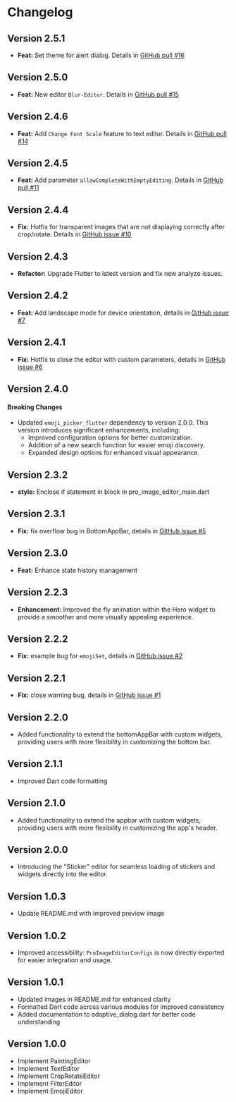 # Changelog

## Version 2.5.1
- **Feat:** Set theme for alert dialog. Details in [GitHub pull #16](https://github.com/hm21/pro_image_editor/pull/16)

## Version 2.5.0
- **Feat:** New editor `Blur-Editor`. Details in [GitHub pull #15](https://github.com/hm21/pro_image_editor/pull/15)

## Version 2.4.6
- **Feat:** Add `Change Font Scale` feature to text editor. Details in [GitHub pull #14](https://github.com/hm21/pro_image_editor/pull/14)

## Version 2.4.5
- **Feat:** Add parameter `allowCompleteWithEmptyEditing`. Details in [GitHub pull #11](https://github.com/hm21/pro_image_editor/pull/11)

## Version 2.4.4
- **Fix:** Hotfix for transparent images that are not displaying correctly after crop/rotate. Details in [GitHub issue #10](https://github.com/hm21/pro_image_editor/issues/10)

## Version 2.4.3
- **Refactor:** Upgrade Flutter to latest version and fix new analyze issues.

## Version 2.4.2
- **Feat:** Add landscape mode for device orientation, details in [GitHub issue #7](https://github.com/hm21/pro_image_editor/issues/7)

## Version 2.4.1
- **Fix:** Hotfix to close the editor with custom parameters, details in [GitHub issue #6](https://github.com/hm21/pro_image_editor/issues/6)

## Version 2.4.0
#### Breaking Changes
- Updated `emoji_picker_flutter` dependency to version 2.0.0. This version introduces significant enhancements, including:
  - Improved configuration options for better customization.
  - Addition of a new search function for easier emoji discovery.
  - Expanded design options for enhanced visual appearance.

## Version 2.3.2
- **style:** Enclose if statement in block in pro_image_editor_main.dart

## Version 2.3.1
- **Fix:** fix overflow bug in BottomAppBar, details in [GitHub issue #5](https://github.com/hm21/pro_image_editor/issues/5)

## Version 2.3.0
- **Feat:** Enhance state history management

## Version 2.2.3
- **Enhancement:** Improved the fly animation within the Hero widget to provide a smoother and more visually appealing experience.

## Version 2.2.2
- **Fix:** example bug for `emojiSet`, details in [GitHub issue #2](https://github.com/hm21/pro_image_editor/issues/2)

## Version 2.2.1
- **Fix:** close warning bug, details in [GitHub issue #1](https://github.com/hm21/pro_image_editor/issues/1)

## Version 2.2.0
- Added functionality to extend the bottomAppBar with custom widgets, providing users with more flexibility in customizing the bottom bar.

## Version 2.1.1
- Improved Dart code formatting

## Version 2.1.0
- Added functionality to extend the appbar with custom widgets, providing users with more flexibility in customizing the app's header.

## Version 2.0.0
- Introducing the "Sticker" editor for seamless loading of stickers and widgets directly into the editor.

## Version 1.0.3
- Update README.md with improved preview image

## Version 1.0.2
- Improved accessibility: `ProImageEditorConfigs` is now directly exported for easier integration and usage.


## Version 1.0.1
- Updated images in README.md for enhanced clarity
- Formatted Dart code across various modules for improved consistency
- Added documentation to adaptive_dialog.dart for better code understanding

## Version 1.0.0
- Implement PaintingEditor
- Implement TextEditor
- Implement CropRotateEditor
- Implement FilterEditor
- Implement EmojiEditor